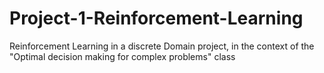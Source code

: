 # Project-1-Reinforcement-Learning
Reinforcement Learning in a discrete Domain project, in the context of the "Optimal decision making for complex problems" class 

